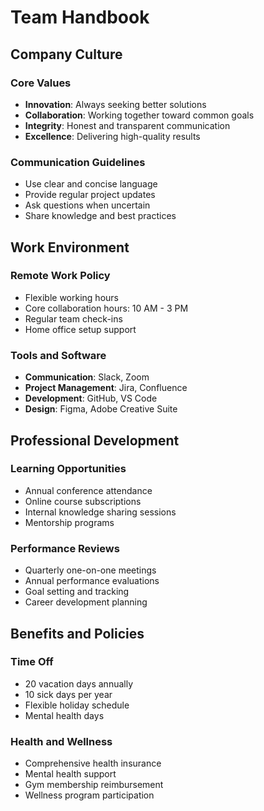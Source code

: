 # Team Handbook

## Company Culture

### Core Values
- **Innovation**: Always seeking better solutions
- **Collaboration**: Working together toward common goals
- **Integrity**: Honest and transparent communication
- **Excellence**: Delivering high-quality results

### Communication Guidelines
- Use clear and concise language
- Provide regular project updates
- Ask questions when uncertain
- Share knowledge and best practices

## Work Environment

### Remote Work Policy
- Flexible working hours
- Core collaboration hours: 10 AM - 3 PM
- Regular team check-ins
- Home office setup support

### Tools and Software
- **Communication**: Slack, Zoom
- **Project Management**: Jira, Confluence
- **Development**: GitHub, VS Code
- **Design**: Figma, Adobe Creative Suite

## Professional Development

### Learning Opportunities
- Annual conference attendance
- Online course subscriptions
- Internal knowledge sharing sessions
- Mentorship programs

### Performance Reviews
- Quarterly one-on-one meetings
- Annual performance evaluations
- Goal setting and tracking
- Career development planning

## Benefits and Policies

### Time Off
- 20 vacation days annually
- 10 sick days per year
- Flexible holiday schedule
- Mental health days

### Health and Wellness
- Comprehensive health insurance
- Mental health support
- Gym membership reimbursement
- Wellness program participation
